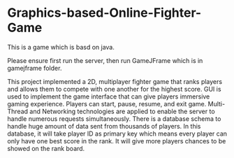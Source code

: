 # Graphics-based-Online-Fighter-Game
This is a game which is basd on java.

Please ensure first run the server, then run GameJFrame which is in gamejframe folder.

This project implemented a 2D, multiplayer fighter game that ranks players and allows them to compete with one another for the highest score.
GUI is used to implement the game interface that can give players immersive gaming experience. Players can start, pause, resume, and exit game.
Multi-Thread and Networking technologies are applied to enable the server to handle numerous requests simultaneously.
There is a database schema to handle huge amount of data sent from thousands of players. In this database, it will take player ID as primary key which means every player can only have one best score in the rank. It will give more players chances to be showed on the rank board.
